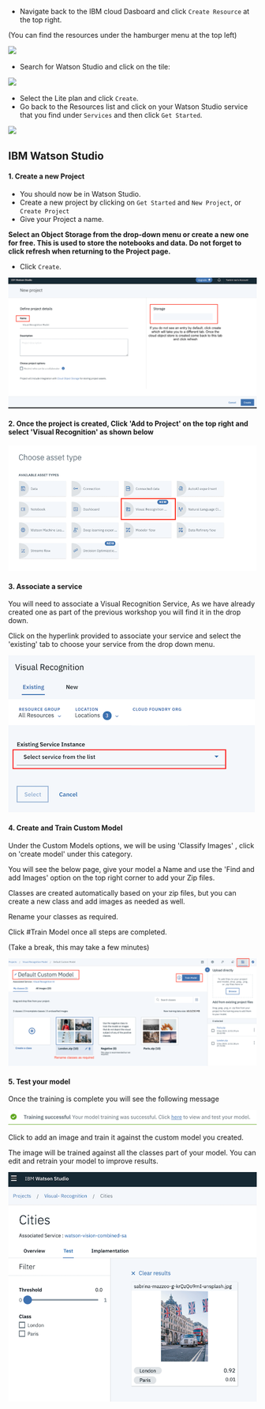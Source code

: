 
- Navigate back to the IBM cloud Dasboard and click `Create Resource` at the top right. 

 (You can find the resources under the hamburger menu at the top left)

 ![](https://github.com/IBMDeveloperUK/pandas-workshop/blob/master/images/resources.png)
 
- Search for Watson Studio and click on the tile:

![](https://github.com/IBMDeveloperUK/jupyter-notebooks-101/blob/master/images/studio.png)

- Select the Lite plan and click `Create`.
- Go back to the Resources list and click on your Watson Studio service that you find under `Services` and then click `Get Started`. 

![](https://github.com/IBMDeveloperUK/jupyter-notebooks-101/blob/master/images/launch.png)

## IBM Watson Studio

#### 1. Create a new Project

- You should now be in Watson Studio.
- Create a new project by clicking on `Get Started` and `New Project`, or `Create Project`
- Give your Project a name.

**Select an Object Storage from the drop-down menu or create a new one for free. This is used to store the notebooks and data. Do not forget to click refresh when returning to the Project page.**

- Click `Create`.  

![](Images/Cos.png)

#### 2. Once the project is created, Click 'Add to Project' on the top right and select 'Visual Recognition' as shown below 

![](Images/Asset.png)

#### 3. Associate a service 

You will need to associate a Visual Recognition Service, As we have already created one as part of the previous workshop you will find it in the drop down. 

Click on the hyperlink provided to associate your service and select the 'existing' tab to choose your service from the drop down menu. 

![](Images/Service.png)

#### 4. Create and Train Custom Model 

Under the Custom Models options, we will be using 'Classify Images' , click on 'create model' under this category. 

You will see the below page, give your model a Name and use the 'Find and add Images' option on the top right corner to add your Zip files. 

Classes are created automatically based on your zip files, but you can create a new class and add images as needed as well. 

Rename your classes as required. 

Click #Train Model once all steps are completed. 

(Take a break, this may take a few minutes) 

![](Images/Train_Model.png)

#### 5. Test your model 

Once the training is complete you will see the following message

![](Images/Trainin_Success.png)

Click to add an image and train it against the custom model you created. 

The image will be trained against all the classes part of your model. You can edit and retrain your model to improve results. 

![](Images/results.png)


